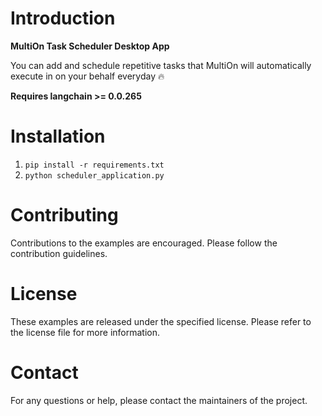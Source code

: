 # Introduction
**MultiOn Task Scheduler Desktop App**

You can add and schedule repetitive tasks that MultiOn will automatically execute in on your behalf everyday 🔥

**Requires langchain >= 0.0.265**

# Installation
1. `pip install -r requirements.txt`
2. `python scheduler_application.py`

# Contributing
Contributions to the examples are encouraged. Please follow the contribution guidelines.

# License
These examples are released under the specified license. Please refer to the license file for more information.

# Contact
For any questions or help, please contact the maintainers of the project.
